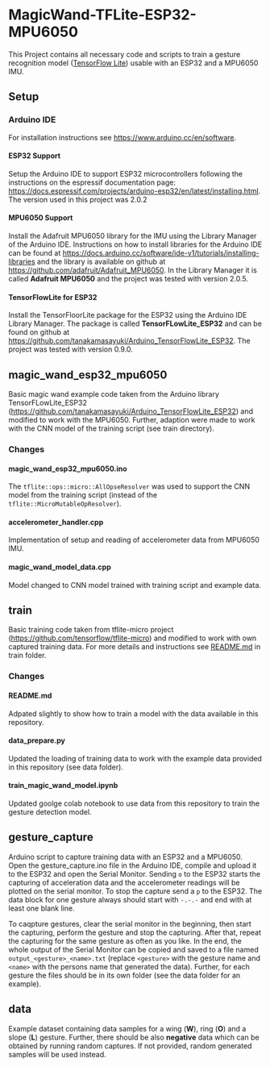 # MagicWand-TFLite-ESP32-MPU6050

This Project contains all necessary code and scripts to train a gesture recognition model ([TensorFlow Lite](https://tensorflow.org/lite/microcontrollers/overview)) usable with an ESP32 and a MPU6050 IMU.

## Setup

### Arduino IDE

For installation instructions see <https://www.arduino.cc/en/software>.

#### ESP32 Support

Setup the Arduino IDE to support ESP32 microcontrollers following the instructions on the espressif documentation page: <https://docs.espressif.com/projects/arduino-esp32/en/latest/installing.html>. The version used in this project was 2.0.2

#### MPU6050 Support

Install the Adafruit MPU6050 library for the IMU using the Library Manager of the Arduino IDE. Instructions on how to install libraries for the Arduino IDE can be found at <https://docs.arduino.cc/software/ide-v1/tutorials/installing-libraries> and the library is available on github at <https://github.com/adafruit/Adafruit_MPU6050>. In the Library Manager it is called **Adafruit MPU6050** and the project was tested with version 2.0.5. 

#### TensorFlowLite for ESP32

Install the TensorFloorLite package for the ESP32 using the Arduino IDE Library Manager. The package is called **TensorFLowLite_ESP32** and can be found on github at <https://github.com/tanakamasayuki/Arduino_TensorFlowLite_ESP32>. The project was tested with version 0.9.0.

## magic_wand_esp32_mpu6050

Basic magic wand example code taken from the Arduino library TensorFLowLite_ESP32 (<https://github.com/tanakamasayuki/Arduino_TensorFlowLite_ESP32>) and modified to work with the MPU6050. Further, adaption were made to work with the CNN model of the training script (see train directory).

### Changes

#### magic_wand_esp32_mpu6050.ino

The `tflite::ops::micro::AllOpseResolver` was used to support the CNN model from the training script (instead of the `tflite::MicroMutableOpResolver`).

#### accelerometer_handler.cpp

Implementation of setup and reading of accelerometer data from MPU6050 IMU.

#### magic_wand_model_data.cpp

Model changed to CNN model trained with training script and example data.

## train

Basic training code taken from tflite-micro project (<https://github.com/tensorflow/tflite-micro>) and modified to work with own captured training data. For more details and instructions see [README.md](https://github.com/stefan-spiss/MagicWand-TFLite-ESP32-MPU6050/tree/main/train#readme) in train folder.

### Changes

#### README.md

Adpated slightly to show how to train a model with the data available in this repository.

#### data_prepare.py

Updated the loading of training data to work with the example data provided in this repository (see data folder).

#### train_magic_wand_model.ipynb

Updated goolge colab notebook to use data from this repository to train the gesture detection model.

## gesture_capture

Arduino script to capture training data with an ESP32 and a MPU6050. Open the gesture_capture.ino file in the Arduino IDE, compile and upload it to the ESP32 and open the Serial Monitor. Sending `o` to the ESP32 starts the capturing of acceleration data and the accelerometer readings will be plotted on the serial monitor. To stop the capture send a `p` to the ESP32. The data block for one gesture always should start with `-.-.-` and end with at least one blank line.

To caqpture gestures, clear the serial monitor in the beginning, then start the capturing, perform the gesture and stop the capturing. After that, repeat the capturing for the same gesture as often as you like. In the end, the whole output of the Serial Monitor can be copied and saved to a file named `output_<gesture>_<name>.txt` (replace `<gesture>` with the gesture name and `<name>` with the persons name that generated the data). Further, for each gesture the files should be in its own folder (see the data folder for an example).

## data

Example dataset containing data samples for a wing (**W**), ring (**O**) and a slope (**L**) gesture. Further, there should be also **negative** data which can be obtained by running random captures. If not provided, random generated samples will be used instead.
